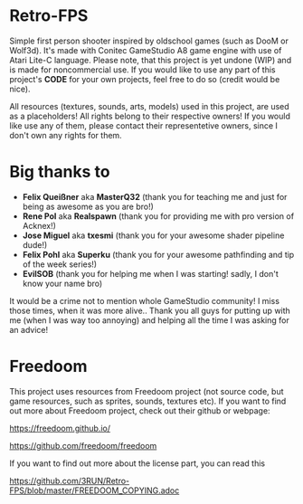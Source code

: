 # Retro-FPS
 
Simple first person shooter inspired by oldschool games (such as DooM or Wolf3d). It's made with Conitec GameStudio A8 game engine with use of Atari Lite-C language. Please note, that this project is yet undone (WIP) and is made for noncommercial use. If you would like to use any part of this project's <b>CODE</b> for your own projects, feel free to do so (credit would be nice).

All resources (textures, sounds, arts, models) used in this project, are used as a placeholders! All rights belong to their respective owners! If you would like use any of them, please contact their representetive owners, since I don't own any rights for them.

# Big thanks to
- <b>Felix Queißner</b> aka <b>MasterQ32</b> (thank you for teaching me and just for being as awesome as you are bro!)
- <b>Rene Pol</b> aka <b>Realspawn</b> (thank you for providing me with pro version of Acknex!)
- <b>Jose Miguel</b> aka <b>txesmi</b> (thank you for your awesome shader pipeline dude!)
- <b>Felix Pohl</b> aka <b>Superku</b> (thank you for your awesome pathfinding and tip of the week series!)
- <b>EvilSOB</b> (thank you for helping me when I was starting! sadly, I don't know your name bro)

It would be a crime not to mention whole GameStudio community! I miss those times, when it was more alive.. Thank you all guys for putting up with me (when I was way too annoying) and helping all the time I was asking for an advice!

# Freedoom
This project uses resources from Freedoom project (not source code, but game resources, such as sprites, sounds, textures etc). 
If you want to find out more about Freedoom project, check out their github or webpage:

https://freedoom.github.io/

https://github.com/freedoom/freedoom

If you want to find out more about the license part, you can read this

https://github.com/3RUN/Retro-FPS/blob/master/FREEDOOM_COPYING.adoc
